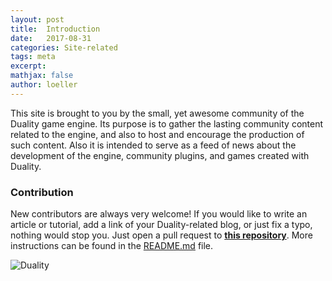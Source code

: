 ```yaml
---
layout: post
title:  Introduction
date:   2017-08-31
categories: Site-related
tags: meta
excerpt:
mathjax: false
author: loeller
---
```


This site is brought to you by the small, yet awesome community of the Duality game engine. Its purpose is to gather the lasting community content related to the engine, and also to host and encourage the production of such content. Also it is intended to serve as a feed of news about the development of the engine, community plugins, and games created with Duality.

### Contribution

New contributors are always very welcome! If you would like to write an article or tutorial, add a link of your Duality-related blog, or just fix a typo, nothing would stop you. Just open a pull request to [**this repository**](https://github.com/duality-community/duality-community.github.io). More instructions can be found in the [README.md](https://github.com/duality-community/duality-community.github.io/blob/master/README.md) file.

![Duality](https://duality.adamslair.net/style/images/logobig.png)